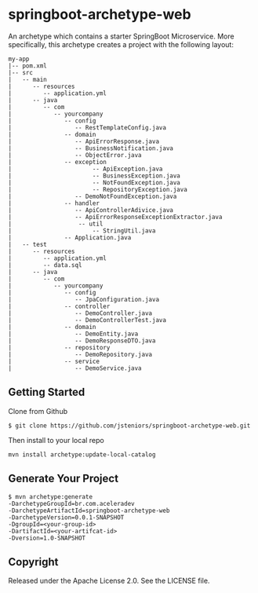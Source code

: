 # springboot-archetype-web

An archetype which contains a starter SpringBoot Microservice. More specifically, this archetype creates a project with the following layout:

```
my-app
|-- pom.xml
|-- src
|   -- main
|      -- resources
|         -- application.yml
|      -- java
|         -- com
|            -- yourcompany
|               -- config
|                  -- RestTemplateConfig.java
|               -- domain
|                  -- ApiErrorResponse.java
|                  -- BusinessNotification.java
|                  -- ObjectError.java
|               -- exception
|						-- ApiException.java
|						-- BusinessException.java
|						-- NotFoundException.java
|						-- RepositoryException.java
|                  -- DemoNotFoundException.java
|               -- handler
|                  -- ApiControllerAdivice.java
|                  -- ApiErrorResponseExceptionExtractor.java
|					-- util
|						-- StringUtil.java
|               -- Application.java
|   -- test
|      -- resources
|         -- application.yml
|         -- data.sql
|      -- java
|         -- com
|            -- yourcompany
|               -- config
|                  -- JpaConfiguration.java
|               -- controller
|                  -- DemoController.java
|                  -- DemoControllerTest.java
|               -- domain
|                  -- DemoEntity.java
|                  -- DemoResponseDTO.java
|               -- repository
|                  -- DemoRepository.java
|               -- service
|                  -- DemoService.java
```

## Getting Started

Clone from Github

`$ git clone https://github.com/jsteniors/springboot-archetype-web.git`

Then install to your local repo

`mvn install archetype:update-local-catalog`

## Generate Your Project

```
$ mvn archetype:generate 
-DarchetypeGroupId=br.com.aceleradev 
-DarchetypeArtifactId=springboot-archetype-web
-DarchetypeVersion=0.0.1-SNAPSHOT 
-DgroupId=<your-group-id> 
-DartifactId=<your-artifcat-id> 
-Dversion=1.0-SNAPSHOT
```

## Copyright

Released under the Apache License 2.0. See the LICENSE file.
